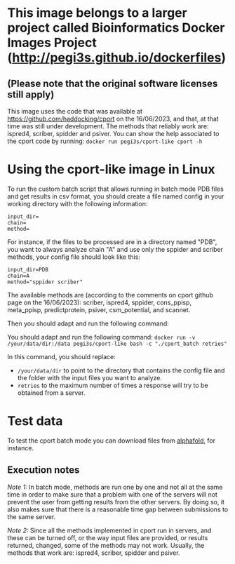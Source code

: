 # This image belongs to a larger project called Bioinformatics Docker Images Project (http://pegi3s.github.io/dockerfiles)
## (Please note that the original software licenses still apply)

This image uses the code that was available at https://github.com/haddocking/cport on the 16/06/2023, and that, at that time was still under development. The methods that reliably work are: ispred4, scriber, spidder and psiver. You can show the help associated to the cport code by running: `docker run pegi3s/cport-like cport -h`

# Using the cport-like image in Linux
To run the custom batch script that allows running in batch mode PDB files and get results in csv format, you should create a file named config in your working directory with the following information:

```
input_dir=
chain=
method=
```

For instance, if the files to be processed are in a directory named "PDB", you want to always analyze chain "A" and use only the sppider and scriber methods, your config file should look like this:

```
input_dir=PDB
chain=A
method="sppider scriber"
```

The available methods are (according to the comments on cport github page on the 16/06/2023): scriber, ispred4, sppider, cons_ppisp, meta_ppisp, predictprotein, psiver, csm_potential, and scannet.

Then you should adapt and run the following command:

You should adapt and run the following command: `docker run -v /your/data/dir:/data pegi3s/cport-like bash -c "./cport_batch retries"`

In this command, you should replace:
- `/your/data/dir`  to point to the directory that contains the config file and the folder with the input files you want to analyze.
- `retries`  to the maximum number of times a response will try to be obtained from a server.

# Test data
To test the cport batch mode you can download files from [alphafold](https://alphafold.ebi.ac.uk/), for instance.


## Execution notes
*Note 1:* In batch mode, methods are run one by one and not all at the same time in order to make sure that a problem with one of the servers will not prevent the user from getting results from the other servers. By doing so, it also makes sure that there is a reasonable time gap between submissions to the same server.

*Note 2:* Since all the methods implemented in cport run in servers, and these can be turned off, or the way input files are provided, or results returned, changed, some of the methods may not work. Usually, the methods that work are: ispred4, scriber, spidder and psiver.
